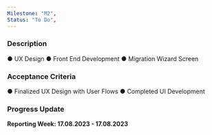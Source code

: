 ```yaml
---
Milestone: "M2",
Status: "To Do",
---
```

<!--lang:en--> 
### Description

● UX Design
● Front End Development
● Migration Wizard Screen

### Acceptance Criteria

● Finalized UX Design with User Flows
● Completed UI Development

### Progress Update

**Reporting Week: 17.08.2023 - 17.08.2023**